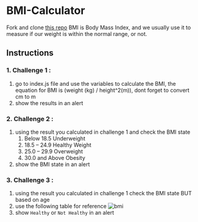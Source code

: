 # BMI-Calculator
Fork and clone [this repo](https://github.com/JoinCODED/TASK-dom-bmi-calculator)
BMI is Body Mass Index, and we usually use it to measure if our weight is within the normal range, or not.

## Instructions

### 1. Challenge 1 :
1. go to index.js file and use the variables to calculate the BMI, the equation for BMI is (weight (kg) / height^2(m)), dont forget to convert cm to m
2. show the results in an alert 

### 2. Challenge 2 :
1. using the result you calculated in challenge 1 and check the BMI state
    1. Below 18.5	Underweight
    2. 18.5 – 24.9	Healthy Weight
    3. 25.0 – 29.9	Overweight
    4. 30.0 and Above	Obesity
2. show the BMI state in an alert


### 3. Challenge 3 :
1. using the result you calculated in challenge 1 check the BMI state BUT based on age
2. use the following table for reference
![bmi](https://user-images.githubusercontent.com/84308096/152272549-5fad579a-641b-466a-85ce-dca61eb7cb41.png)
3. show `Healthy` or `Not Healthy` in an alert

    



